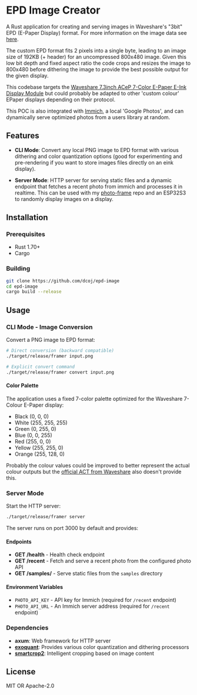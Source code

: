 # EPD Image Creator

A Rust application for creating and serving images in Waveshare's "3bit" EPD (E-Paper Display) format. For more information on the image data see [here](https://www.waveshare.com/wiki/7.3inch_e-Paper_HAT_(E)_Manual#Programming_Principles).

The custom EPD format fits 2 pixels into a single byte, leading to an image size of 192KB (+ header) for an uncompressed 800x480 image. Given this low bit depth and fixed aspect ratio the code crops and resizes the image to 800x480 before dithering the image to provide the best possible output for the given display.

This codebase targets the [Waveshare 7.3inch ACeP 7-Color E-Paper E-Ink Display Module](https://www.waveshare.com/7.3inch-e-paper-hat-f.htm) but could probably be adapted to other 'custom colour' EPaper displays depending on their protocol.

This POC is also integrated with [Immich](https://immich.app/), a local 'Google Photos', and can dynamically serve optimized photos from a users library at random.


## Features

- **CLI Mode**: Convert any local PNG image to EPD format with various dithering and color quantization options (good for experimenting and pre-rendering if you want to store images files directly on an eink display).

- **Server Mode**: HTTP server for serving static files and a dynamic endpoint that fetches a recent photo from immich and processes it in realtime. This can be used with my [photo-frame](https://github.com/dcoj/photo-frame) repo and an ESP32S3 to randomly display images on a display.

## Installation

### Prerequisites

- Rust 1.70+
- Cargo

### Building

```bash
git clone https://github.com/dcoj/epd-image
cd epd-image
cargo build --release
```

## Usage

### CLI Mode - Image Conversion

Convert a PNG image to EPD format:

```bash
# Direct conversion (backward compatible)
./target/release/framer input.png

# Explicit convert command
./target/release/framer convert input.png
```

#### Color Palette

The application uses a fixed 7-color palette optimized for the Waveshare 7-Colour E-Paper display:
- Black (0, 0, 0)
- White (255, 255, 255)
- Green (0, 255, 0)
- Blue (0, 0, 255)
- Red (255, 0, 0)
- Yellow (255, 255, 0)
- Orange (255, 128, 0)

Probably the colour values could be improved to better represent the actual colour outputs but the [official ACT from Waveshare](https://www.waveshare.com/wiki/7.3inch_e-Paper_HAT_(E)_Manual#Operating_Steps) also doesn't provide this.

### Server Mode

Start the HTTP server:

```bash
./target/release/framer server
```

The server runs on port 3000 by default and provides:

#### Endpoints

- **GET /health** - Health check endpoint
- **GET /recent** - Fetch and serve a recent photo from the configured photo API
- **GET /samples/** - Serve static files from the `samples` directory

#### Environment Variables

- `PHOTO_API_KEY` - API key for Immich (required for `/recent` endpoint)
- `PHOTO_API_URL` - An Immich server address (required for `/recent` endpoint)


### Dependencies

- **axum**: Web framework for HTTP server
- **[exoquant](https://exoticorn.github.io/exoquant-rs/exoquant/)**: Provides various color quantization and dithering processors
- **[smartcrop2](https://docs.rs/smartcrop2/latest/smartcrop/)**: Intelligent cropping based on image content

## License

MIT OR Apache-2.0
